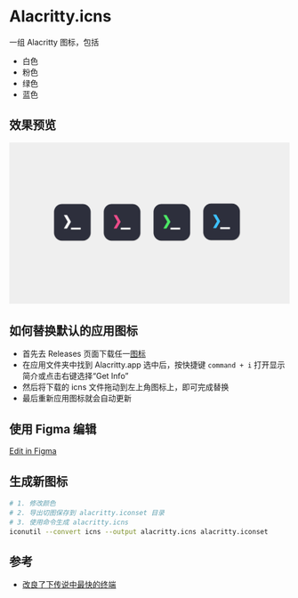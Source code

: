 # Alacritty.icns

一组 Alacritty 图标，包括

* 白色
* 粉色
* 绿色
* 蓝色

## 效果预览

![Preview](https://github.com/lewangdev/Alacritty.icns/blob/main/preview.png?raw=true)  

## 如何替换默认的应用图标

* 首先去 Releases 页面下载任一[图标](https://github.com/lewangdev/Alacritty.icns/releases/tag/v0.0.1)
* 在应用文件夹中找到 Alacritty.app 选中后，按快捷键 `command + i` 打开显示简介或点击右键选择“Get Info”
* 然后将下载的 icns 文件拖动到左上角图标上，即可完成替换
* 最后重新应用图标就会自动更新

## 使用 Figma 编辑

[Edit in Figma](https://www.figma.com/file/n9kCrWTrcB4NgJJhz6oMNp/alacritty-logo?type=design&node-id=0%3A1&t=maJgxvxN6LGsMCZC-1)

## 生成新图标

```sh
# 1. 修改颜色
# 2. 导出切图保存到 alacritty.iconset 目录
# 3. 使用命令生成 alacritty.icns
iconutil --convert icns --output alacritty.icns alacritty.iconset
````

## 参考

* [改良了下传说中最快的终端](https://tw93.fun/2023-02-06/alacritty.html)
